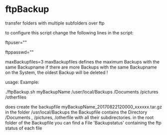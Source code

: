# ftpBackup
transfer folders with multiple subfolders over ftp

to configure this script change the following lines in the script: 

ftpuser=""
      
ftppasswd=""
       
       
maxBackupfiles=3
       maxBackupfiles defines the maximum Backups with the same Backupname 
       if there are more Backups with the same Backupname on the System, the oldest Backup will be deleted !



usage: 
Example:

./ftpBackup.sh myBackupName <ftpIP> /user/local/Backups /Documents /pictures /otherfiles
  
does create the backupfile myBackupName_20170822120000_xxxxxx.tar.gz in the folder /usr/local/Backups
        the Backupfile contains the Directory /Documents , /pictures, /otherfile with all their subdirectories.
        in the root folder of the Backupfile you can find a File 'Backupstatus' containing the ftp status of each file
        
        
        

